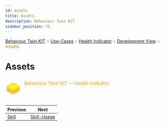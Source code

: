 ```yaml
---
id: assets
title: Assets
description: Behaviour Twin KIT
sidebar_position: 75
---
```


<!-- DEACTIVATED FOR DOCUSAURUS FROM HERE -->

<span style="font-size:14px;color:rgb(222,140,0);">[Behaviour Twin KIT](../../../overview.md) > [Use-Cases](../../overview.md) > [Health Indicator](../overview.md) > [Development View](overview.md) > Assets</span>

# Assets

<!-- DEACTIVATED FOR DOCUSAURUS TO HERE -->

<!-- VARIANT FOR DOCUSAURUS FROM HERE

<div style={{display:'block'}}>
  <div style={{display:'inline-block', verticalAlign:'top'}}>

![Behaviour Twin KIT -- Health Indicator banner](../../../../../../static/img/kit-icons/behaviour-twin-hi-kit-icon-mini.png)

  </div>
  <div style={{display:'inline-block', fontSize:17, color:'rgb(255,166,1)', marginLeft:7, verticalAlign:'top', paddingTop:6}}>
Behaviour Twin KIT -- Health Indicator
  </div>
</div>

VARIANT FOR DOCUSAURUS TO HERE -->

<!-- DEACTIVATED FOR DOCUSAURUS FROM HERE -->

<div style="display:block;">
  <div style="display:inline-block;vertical-align:top;">

![Behaviour Twin KIT -- Health Indicator banner](../../../../../../static/img/kit-icons/behaviour-twin-hi-kit-icon-mini.png)

  </div>
  <div style="display:inline-block;font-size:15px;color:rgb(255,166,1);margin-left:7px;vertical-align:top;padding-top:8px;">
Behaviour Twin KIT -- Health Indicator
  </div>
</div>

<!-- DEACTIVATED FOR DOCUSAURUS TO HERE -->

<!-- END OF HEADER -->

<!-- START OF FOOTER -->

<!-- DEACTIVATED FOR DOCUSAURUS FROM HERE -->

| Previous | Next |
| -------- | ---- |
| [Skill](skill.md) | [Skill-Usage](skill-usage.md) |

<!-- DEACTIVATED FOR DOCUSAURUS TO HERE -->
